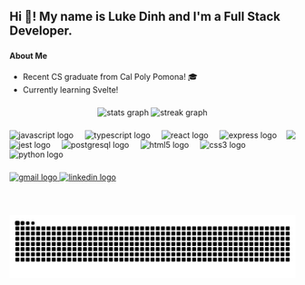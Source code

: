 <h2 align="left">Hi 👋! My name is Luke Dinh and I'm a Full Stack Developer.</h2>

###

<h4 align="left">About Me</h4>

- Recent CS graduate from Cal Poly Pomona! 🎓
- Currently learning Svelte!

###

<div align="center">
  <img src="https://github-readme-stats.vercel.app/api?username=lxkedinh&hide_title=false&hide_rank=false&show_icons=true&include_all_commits=true&count_private=true&disable_animations=false&theme=rose_pine&locale=en&hide_border=true" height="175" alt="stats graph"  />
  <img src="https://streak-stats.demolab.com?user=lxkedinh&locale=en&mode=weekly&theme=rose_pine&hide_border=true&border_radius=5" height="175" alt="streak graph"  />
</div>

###

<img align="right" height="150" src="https://external-content.duckduckgo.com/iu/?u=https%3A%2F%2Flparchive.org%2FCeleste%2FImages%2F26-LPCeleste1.gif&f=1&nofb=1&ipt=a76feecfd0acb8dabe8a7ce36e13b1c82221757b18075a1d2cc5ae2887ecd4c8&ipo=images"  />

###

<div align="left">
  <img src="https://cdn.jsdelivr.net/gh/devicons/devicon/icons/javascript/javascript-original.svg" height="30" alt="javascript logo"  />
  <img width="12" />
  <img src="https://cdn.jsdelivr.net/gh/devicons/devicon/icons/typescript/typescript-original.svg" height="30" alt="typescript logo"  />
  <img width="12" />
  <img src="https://cdn.jsdelivr.net/gh/devicons/devicon/icons/react/react-original.svg" height="30" alt="react logo"  />
  <img width="12" />
  <img src="https://skillicons.dev/icons?i=express" height="30" alt="express logo"  />
  <img width="12" />
  <img src="https://cdn.jsdelivr.net/gh/devicons/devicon/icons/jest/jest-plain.svg" height="30" alt="jest logo"  />
  <img width="12" />
  <img src="https://cdn.jsdelivr.net/gh/devicons/devicon/icons/postgresql/postgresql-original.svg" height="30" alt="postgresql logo"  />
  <img width="12" />
  <img src="https://cdn.jsdelivr.net/gh/devicons/devicon/icons/html5/html5-original.svg" height="30" alt="html5 logo"  />
  <img width="12" />
  <img src="https://cdn.jsdelivr.net/gh/devicons/devicon/icons/css3/css3-original.svg" height="30" alt="css3 logo"  />
  <img width="12" />
  <img src="https://cdn.jsdelivr.net/gh/devicons/devicon/icons/python/python-original.svg" height="30" alt="python logo"  />
</div>

###

<div align="left">
  <a href="mailto:lukexdinh@gmail.com" target="_blank">
    <img src="https://img.shields.io/static/v1?message=Gmail&logo=gmail&label=&color=e64553&logoColor=white&labelColor=&style=for-the-badge" height="35" alt="gmail logo"  />
  </a>
  <a href="https://linkedin.com/in/lxkedinh" target="_blank">
    <img src="https://img.shields.io/static/v1?message=LinkedIn&logo=linkedin&label=&color=0077B5&logoColor=white&labelColor=&style=for-the-badge" height="35" alt="linkedin logo"  />
  </a>
</div>

###

<br clear="both">

<img src="https://raw.githubusercontent.com/lxkedinh/lxkedinh/output/snake.svg" alt="Snake animation" />

###

